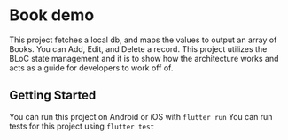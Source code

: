 # Book demo

This project fetches a local db, and maps the values to output an array of Books. You can Add, Edit, and Delete a record. This project utilizes the BLoC state management and it is to show how the architecture works and acts as a guide for developers to work off of.

## Getting Started

You can run this project on Android or iOS with `flutter run`
You can run tests for this project using `flutter test`

